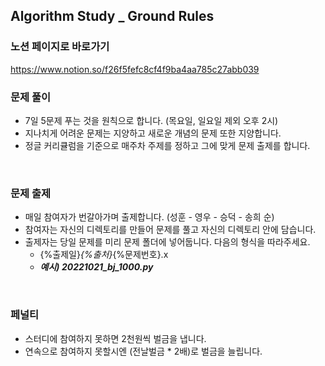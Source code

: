 ## Algorithm Study _ Ground Rules
### 노션 페이지로 바로가기
https://www.notion.so/f26f5fefc8cf4f9ba4aa785c27abb039

### 문제 풀이
- 7일 5문제 푸는 것을 원칙으로 합니다. (목요일, 일요일 제외 오후 2시)
- 지나치게 어려운 문제는 지양하고 새로운 개념의 문제 또한 지양합니다.
- 정글 커리큘럼을 기준으로 매주차 주제를 정하고 그에 맞게 문제 출제를 합니다.
</br>

### 문제 출제
- 매일 참여자가 번갈아가며 출제합니다. (성훈 - 영우 - 승덕 - 송희 순)
- 참여자는 자신의 디렉토리를 만들어 문제를 풀고 자신의 디렉토리 안에 담습니다.
- 출제자는 당일 문제를 미리 문제 폴더에 넣어둡니다. 다음의 형식을 따라주세요.
  - {%출제일}_{%출처}_{%문제번호}.x
  - ***예시) 20221021_bj_1000.py***
</br>
  
### 페널티
- 스터디에 참여하지 못하면 2천원씩 벌금을 냅니다.
- 연속으로 참여하지 못할시엔 (전날벌금 * 2배)로 벌금을 늘립니다.
